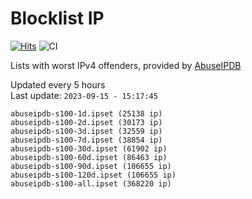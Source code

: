 # Blocklist IP

[![Hits](https://hits.seeyoufarm.com/api/count/incr/badge.svg?url=https%3A%2F%2Fgithub.com%2Fborestad%2Fblocklist-ip%2F&count_bg=%2379C83D&title_bg=%23555555&icon=&icon_color=%23E7E7E7&title=hits&edge_flat=false)](https://hits.seeyoufarm.com)  ![CI](https://img.shields.io/github/workflow/status/borestad/blocklist-ip/CI?style=flat-square)

Lists with worst IPv4 offenders, provided by [AbuseIPDB](https://www.abuseipdb.com/)

<!-- FOOTER-PLACEHOLDER -->
Updated every 5 hours<br>
Last update: `2023-09-15 - 15:17:45`
```
abuseipdb-s100-1d.ipset (25138 ip)
abuseipdb-s100-2d.ipset (30173 ip)
abuseipdb-s100-3d.ipset (32559 ip)
abuseipdb-s100-7d.ipset (38854 ip)
abuseipdb-s100-30d.ipset (61902 ip)
abuseipdb-s100-60d.ipset (86463 ip)
abuseipdb-s100-90d.ipset (106655 ip)
abuseipdb-s100-120d.ipset (106655 ip)
abuseipdb-s100-all.ipset (368220 ip)
```
